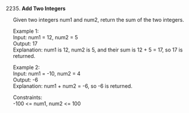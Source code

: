 2235. **Add Two Integers**

Given two integers num1 and num2, return the sum of the two integers.<br>

Example 1:<br>
Input: num1 = 12, num2 = 5<br>
Output: 17<br>
Explanation: num1 is 12, num2 is 5, and their sum is 12 + 5 = 17, so 17 is returned.<br>

Example 2:<br>
Input: num1 = -10, num2 = 4<br>
Output: -6<br>
Explanation: num1 + num2 = -6, so -6 is returned.<br>

Constraints:<br>
-100 <= num1, num2 <= 100
